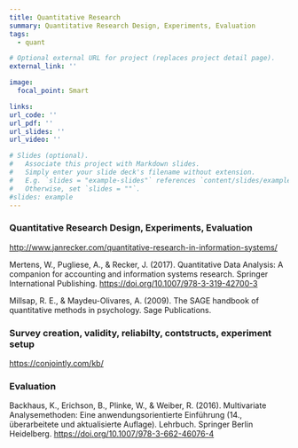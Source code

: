 ```yaml
---
title: Quantitative Research
summary: Quantitative Research Design, Experiments, Evaluation
tags:
  - quant

# Optional external URL for project (replaces project detail page).
external_link: ''

image:
  focal_point: Smart

links:
url_code: ''
url_pdf: ''
url_slides: ''
url_video: ''

# Slides (optional).
#   Associate this project with Markdown slides.
#   Simply enter your slide deck's filename without extension.
#   E.g. `slides = "example-slides"` references `content/slides/example-slides.md`.
#   Otherwise, set `slides = ""`.
#slides: example
---
```


### Quantitative Research Design, Experiments, Evaluation

http://www.janrecker.com/quantitative-research-in-information-systems/

Mertens, W., Pugliese, A., & Recker, J. (2017). Quantitative Data Analysis: A companion for accounting and information systems research. Springer International Publishing. https://doi.org/10.1007/978-3-319-42700-3

Millsap, R. E., & Maydeu-Olivares, A. (2009). The SAGE handbook of quantitative methods in psychology. Sage Publications. 

### Survey creation, validity, reliabilty, contstructs, experiment setup ###

https://conjointly.com/kb/

### Evaluation

Backhaus, K., Erichson, B., Plinke, W., & Weiber, R. (2016). Multivariate Analysemethoden: Eine anwendungsorientierte Einführung (14., überarbeitete und aktualisierte Auflage). Lehrbuch. Springer Berlin Heidelberg. https://doi.org/10.1007/978-3-662-46076-4